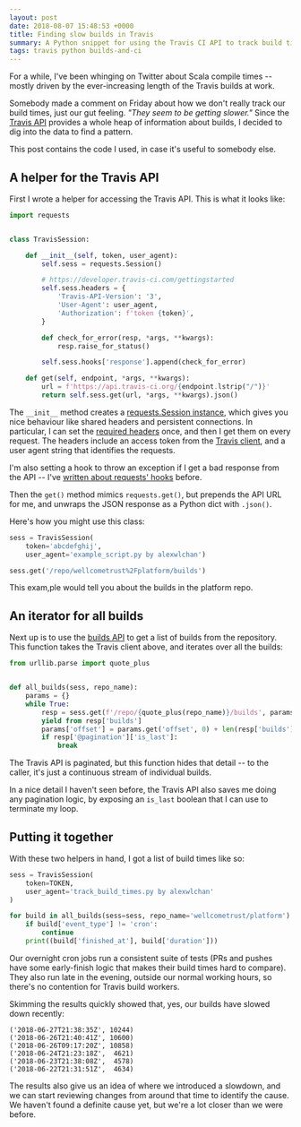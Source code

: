 ```yaml
---
layout: post
date: 2018-08-07 15:48:53 +0000
title: Finding slow builds in Travis
summary: A Python snippet for using the Travis CI API to track build times.
tags: travis python builds-and-ci
---
```


For a while, I've been whinging on Twitter about Scala compile times -- mostly driven by the ever-increasing length of the Travis builds at work.

Somebody made a comment on Friday about how we don't really track our build times, just our gut feeling.
*"They seem to be getting slower."*
Since the [Travis API][api] provides a whole heap of information about builds, I decided to dig into the data to find a pattern.

This post contains the code I used, in case it's useful to somebody else.

## A helper for the Travis API

First I wrote a helper for accessing the Travis API.
This is what it looks like:

```python
import requests


class TravisSession:

    def __init__(self, token, user_agent):
        self.sess = requests.Session()

        # https://developer.travis-ci.com/gettingstarted
        self.sess.headers = {
            'Travis-API-Version': '3',
            'User-Agent': user_agent,
            'Authorization': f'token {token}',
        }

        def check_for_error(resp, *args, **kwargs):
            resp.raise_for_status()

        self.sess.hooks['response'].append(check_for_error)

    def get(self, endpoint, *args, **kwargs):
        url = f'https://api.travis-ci.org/{endpoint.lstrip("/")}'
        return self.sess.get(url, *args, **kwargs).json()
```

The `__init__` method creates a [requests.Session instance][session], which gives you nice behaviour like shared headers and persistent connections.
In particular, I can set the [required headers][headers] once, and then I get them on every request.
The headers include an access token from the [Travis client][client], and a user agent string that identifies the requests.

I'm also setting a hook to throw an exception if I get a bad response from the API -- I've [written about requests' hooks][hooks] before.

Then the `get()` method mimics `requests.get()`, but prepends the API URL for me, and unwraps the JSON response as a Python dict with `.json()`.

Here's how you might use this class:

```python
sess = TravisSession(
    token='abcdefghij',
    user_agent='example_script.py by alexwlchan')

sess.get('/repo/wellcometrust%2Fplatform/builds')
```

This exam,ple would tell you about the builds in the platform repo.

## An iterator for all builds

Next up is to use the [builds API][builds] to get a list of builds from the repository.
This function takes the Travis client above, and iterates over all the builds:

```python
from urllib.parse import quote_plus


def all_builds(sess, repo_name):
    params = {}
    while True:
        resp = sess.get(f'/repo/{quote_plus(repo_name)}/builds', params=params)
        yield from resp['builds']
        params['offset'] = params.get('offset', 0) + len(resp['builds'])
        if resp['@pagination']['is_last']:
            break
```

The Travis API is paginated, but this function hides that detail -- to the caller, it's just a continuous stream of individual builds.

In a nice detail I haven't seen before, the Travis API also saves me doing any pagination logic, by exposing an `is_last` boolean that I can use to terminate my loop.

## Putting it together

With these two helpers in hand, I got a list of build times like so:

```python
sess = TravisSession(
    token=TOKEN,
    user_agent='track_build_times.py by alexwlchan'
)

for build in all_builds(sess=sess, repo_name='wellcometrust/platform'):
    if build['event_type'] != 'cron':
        continue
    print((build['finished_at'], build['duration']))
```

Our overnight cron jobs run a consistent suite of tests (PRs and pushes have some early-finish logic that makes their build times hard to compare).
They also run late in the evening, outside our normal working hours, so there's no contention for Travis build workers.

Skimming the results quickly showed that, yes, our builds have slowed down recently:

```
('2018-06-27T21:38:35Z', 10244)
('2018-06-26T21:40:41Z', 10600)
('2018-06-26T09:17:20Z', 10858)
('2018-06-24T21:23:18Z',  4621)
('2018-06-23T21:38:08Z',  4578)
('2018-06-22T21:31:51Z',  4634)
```

The results also give us an idea of where we introduced a slowdown, and we can start reviewing changes from around that time to identify the cause.
We haven't found a definite cause yet, but we're a lot closer than we were before.

[api]: https://developer.travis-ci.com/
[session]: http://docs.python-requests.org/en/master/user/advanced/#session-objects
[headers]: https://developer.travis-ci.com/gettingstarted
[client]: https://developer.travis-ci.com/authentication
[hooks]: /2017/10/requests-hooks/
[builds]: https://developer.travis-ci.com/resource/builds#Builds
